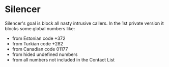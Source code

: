 Silencer
========

Silencer's goal is block all nasty intrusive callers. 
In the 1st private version it blocks some global numbers like:
- from Estonian code +372
- from Turkian code +282
- from Canadian code 01177
- from hided undefined numbers
- from all numbers not included in the Contact List